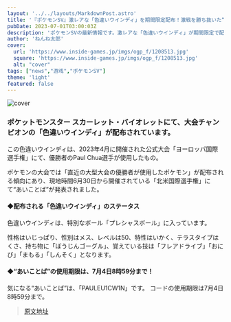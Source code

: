 ```yaml
---
layout: '../../layouts/MarkdownPost.astro'
title: '『ポケモンSV』激レアな「色違いウインディ」を期間限定配布！激戦を勝ち抜いた“大会チャンピオン仕様”'
pubDate: 2023-07-01T03:00:03Z
description: 'ポケモンSVの最新情報です。激レアな「色違いウインディ」が期間限定で配布されます。'
author: 'ねんね太郎'
cover:
  url: 'https://www.inside-games.jp/imgs/ogp_f/1208513.jpg'
  square: 'https://www.inside-games.jp/imgs/ogp_f/1208513.jpg'
  alt: "cover"
tags: ["news","游戏","ポケモンSV"]
theme: 'light'
featured: false
---
```


![cover](https://www.inside-games.jp/imgs/ogp_f/1208513.jpg)

### ポケットモンスター スカーレット・バイオレットにて、大会チャンピオンの「色違いウインディ」が配布されています。

この色違いウインディは、2023年4月に開催された公式大会「ヨーロッパ国際選手権」にて、優勝者のPaul Chua選手が使用したもの。

ポケモンの大会では「直近の大型大会の優勝者が使用したポケモン」が配布される傾向にあり、現地時間6月30日から開催されている「北米国際選手権」にて“あいことば”が発表されました。

#### ◆配布される「色違いウインディ」のステータス

色違いウインディは、特別なボール「プレシャスボール」に入っています。

性格はいじっぱり、性別はメス、レベルは50、特性はいかく、テラスタイプはくさ、持ち物に「ぼうじんゴーグル」、覚えている技は「フレアドライブ」「おにび」「まもる」「しんそく」となります。

#### ◆“あいことば”の使用期限は、7月4日8時59分まで！

気になる“あいことば”は、「PAULEU1CW1N」です。 コードの使用期限は7月4日8時59分まで。

>[原文地址](https://www.inside-games.jp/article/2023/07/01/146933.html)  